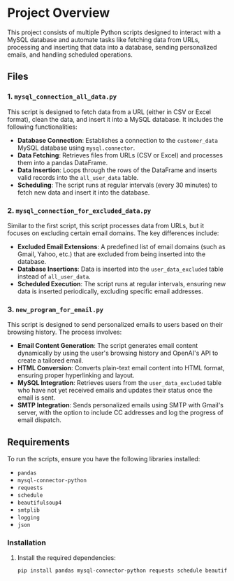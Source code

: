 # Project Overview

This project consists of multiple Python scripts designed to interact with a MySQL database and automate tasks like fetching data from URLs, processing and inserting that data into a database, sending personalized emails, and handling scheduled operations.

## Files

### 1. `mysql_connection_all_data.py`
This script is designed to fetch data from a URL (either in CSV or Excel format), clean the data, and insert it into a MySQL database. It includes the following functionalities:
- **Database Connection**: Establishes a connection to the `customer_data` MySQL database using `mysql.connector`.
- **Data Fetching**: Retrieves files from URLs (CSV or Excel) and processes them into a pandas DataFrame.
- **Data Insertion**: Loops through the rows of the DataFrame and inserts valid records into the `all_user_data` table.
- **Scheduling**: The script runs at regular intervals (every 30 minutes) to fetch new data and insert it into the database.

### 2. `mysql_connection_for_excluded_data.py`
Similar to the first script, this script processes data from URLs, but it focuses on excluding certain email domains. The key differences include:
- **Excluded Email Extensions**: A predefined list of email domains (such as Gmail, Yahoo, etc.) that are excluded from being inserted into the database.
- **Database Insertions**: Data is inserted into the `user_data_excluded` table instead of `all_user_data`.
- **Scheduled Execution**: The script runs at regular intervals, ensuring new data is inserted periodically, excluding specific email addresses.

### 3. `new_program_for_email.py`
This script is designed to send personalized emails to users based on their browsing history. The process involves:
- **Email Content Generation**: The script generates email content dynamically by using the user's browsing history and OpenAI's API to create a tailored email.
- **HTML Conversion**: Converts plain-text email content into HTML format, ensuring proper hyperlinking and layout.
- **MySQL Integration**: Retrieves users from the `user_data_excluded` table who have not yet received emails and updates their status once the email is sent.
- **SMTP Integration**: Sends personalized emails using SMTP with Gmail's server, with the option to include CC addresses and log the progress of email dispatch.

## Requirements

To run the scripts, ensure you have the following libraries installed:
- `pandas`
- `mysql-connector-python`
- `requests`
- `schedule`
- `beautifulsoup4`
- `smtplib`
- `logging`
- `json`

### Installation

1. Install the required dependencies:
   ```bash
   pip install pandas mysql-connector-python requests schedule beautifulsoup4
